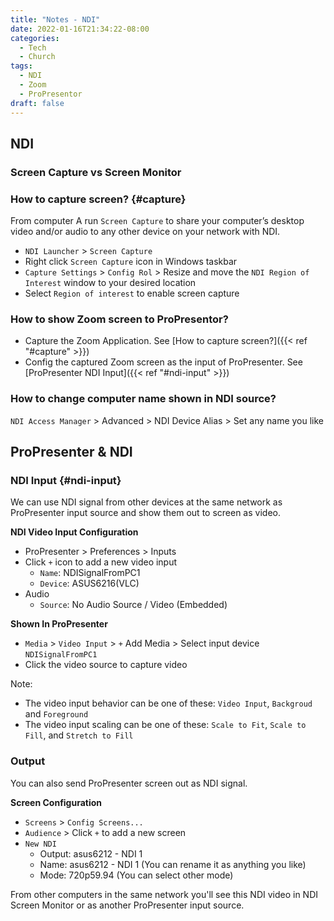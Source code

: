 ```yaml
---
title: "Notes - NDI"
date: 2022-01-16T21:34:22-08:00
categories:
  - Tech
  - Church
tags:
  - NDI
  - Zoom
  - ProPresentor
draft: false
---
```


## NDI

### Screen Capture vs Screen Monitor

### How to capture screen? {#capture}
From computer A run `Screen Capture` to share your computer’s desktop video and/or audio to 
any other device on your network with NDI.

* `NDI Launcher` > `Screen Capture` 
* Right click `Screen Capture` icon in Windows taskbar
* `Capture Settings` > `Config Rol` > Resize and move the `NDI Region of Interest` window to your desired location
* Select `Region of interest` to enable screen capture

### How to show Zoom screen to ProPresentor?
* Capture the Zoom Application. See [How to capture screen?]({{< ref "#capture" >}})
* Config the captured Zoom screen as the input of ProPresenter. See [ProPresenter NDI Input]({{< ref "#ndi-input" >}})

### How to change computer name shown in NDI source?
`NDI Access Manager` > Advanced > NDI Device Alias > Set any name you like

## ProPresenter & NDI
### NDI Input {#ndi-input}
We can use NDI signal from other devices at the same network 
as ProPresenter input source and show them out to screen as video.

**NDI Video Input Configuration**
* ProPresenter > Preferences > Inputs
* Click `+` icon to add a new video input
  * `Name`: NDISignalFromPC1
  * `Device`: ASUS6216(VLC)
* Audio
  * `Source`: No Audio Source / Video (Embedded)

**Shown In ProPresenter**
* `Media` > `Video Input` > `+` Add Media > Select input device `NDISignalFromPC1`
* Click the video source to capture video 

Note:
* The video input behavior can be one of these: `Video Input`, `Backgroud` and `Foreground`
* The video input scaling can be one of these: `Scale to Fit`, `Scale to Fill`, and `Stretch to Fill`

### Output
You can also send ProPresenter screen out as NDI signal.

**Screen Configuration**
* `Screens` > `Config Screens...`
* `Audience` > Click `+` to add a new screen 
* `New NDI`
  * Output: asus6212 - NDI 1
  * Name: asus6212 - NDI 1 (You can rename it as anything you like)
  * Mode: 720p59.94 (You can select other mode)
  
From other computers in the same network you'll see this NDI video in NDI Screen Monitor or as another ProPresenter input source.


